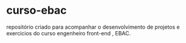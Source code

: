 # curso-ebac
 repositório criado para acompanhar o desenvolvimento de projetos e exercicios do curso engenheiro front-end , EBAC. 
